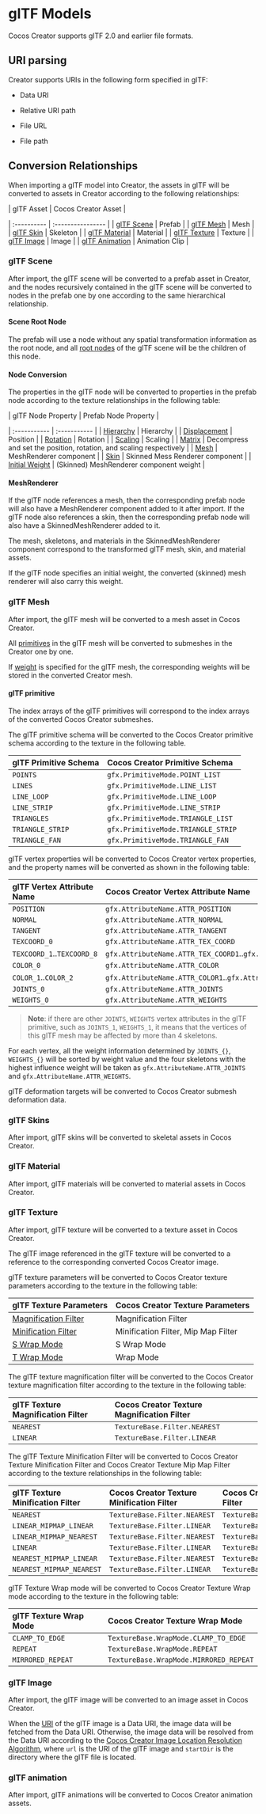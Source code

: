 # glTF Models

Cocos Creator supports glTF 2.0 and earlier file formats.

## URI parsing

Creator supports URIs in the following form specified in glTF:


- Data URI

- Relative URI path

- File URL

- File path

## Conversion Relationships

When importing a glTF model into Creator, the assets in glTF will be converted to assets in Creator according to the following relationships:

| glTF Asset | Cocos Creator Asset |

| :---------- | :---------------- |
| [glTF Scene](https://github.com/KhronosGroup/glTF/tree/master/specification/2.0#reference-scene) | Prefab |
| [glTF Mesh](https://github.com/KhronosGroup/glTF/tree/master/specification/2.0#reference-mesh) | Mesh |
| [glTF Skin](https://github.com/KhronosGroup/glTF/tree/master/specification/2.0#reference-skin) | Skeleton |
| [glTF Material](https://github.com/KhronosGroup/glTF/tree/master/specification/2.0#reference-material) | Material |
| [glTF Texture](https://github.com/KhronosGroup/glTF/tree/master/specification/2.0#reference-texture) | Texture |
| [glTF Image](https://github.com/KhronosGroup/glTF/tree/master/specification/2.0#reference-image) | Image |
| [glTF Animation](https://github.com/KhronosGroup/glTF/tree/master/specification/2.0#reference-animation) | Animation Clip |

### glTF Scene

After import, the glTF scene will be converted to a prefab asset in Creator, and the nodes recursively contained in the glTF scene will be converted to nodes in the prefab one by one according to the same hierarchical relationship.

#### Scene Root Node

The prefab will use a node without any spatial transformation information as the root node, and all [root nodes](https://github.com/KhronosGroup/glTF/tree/master/specification/2.0#scenenodes) of the glTF scene will be the children of this node.

#### Node Conversion

The properties in the glTF node will be converted to properties in the prefab node according to the texture relationships in the following table:

| glTF Node Property | Prefab Node Property |

| :----------- | :----------- |
| [Hierarchy](https://github.com/KhronosGroup/glTF/tree/master/specification/2.0#nodechildren) | Hierarchy |
| [Displacement](https://github.com/KhronosGroup/glTF/tree/master/specification/2.0#nodetranslation) | Position |
| [Rotation](https://github.com/KhronosGroup/glTF/tree/master/specification/2.0#noderotation) | Rotation |
| [Scaling](https://github.com/KhronosGroup/glTF/tree/master/specification/2.0#nodescale) | Scaling |
| [Matrix](https://github.com/KhronosGroup/glTF/tree/master/specification/2.0#nodematrix) | Decompress and set the position, rotation, and scaling respectively |
| [Mesh](https://github.com/KhronosGroup/glTF/tree/master/specification/2.0#nodemesh) | MeshRenderer component |
| [Skin](https://github.com/KhronosGroup/glTF/tree/master/specification/2.0#nodeskin) | Skinned Mess Renderer component |
| [Initial Weight](https://github.com/KhronosGroup/glTF/tree/master/specification/2.0#nodeweights) | (Skinned) MeshRenderer component weight |

#### MeshRenderer

If the glTF node references a mesh, then the corresponding prefab node will also have a MeshRenderer component added to it after import. If the glTF node also references a skin, then the corresponding prefab node will also have a SkinnedMeshRenderer added to it.

The mesh, skeletons, and materials in the SkinnedMeshRenderer component correspond to the transformed glTF mesh, skin, and material assets.

If the glTF node specifies an initial weight, the converted (skinned) mesh renderer will also carry this weight.

### glTF Mesh

After import, the glTF mesh will be converted to a mesh asset in Cocos Creator.

All [primitives](https://github.com/KhronosGroup/glTF/tree/master/specification/2.0#meshprimitives-white_check_mark) in the glTF mesh will be converted to submeshes in the Creator one by one.

If [weight](https://github.com/KhronosGroup/glTF/tree/master/specification/2.0#meshweights) is specified for the glTF mesh, the corresponding weights will be stored in the converted Creator mesh.

#### glTF primitive

The index arrays of the glTF primitives will correspond to the index arrays of the converted Cocos Creator submeshes.

The glTF primitive schema will be converted to the Cocos Creator primitive schema according to the texture in the following table.

| glTF Primitive Schema | Cocos Creator Primitive Schema |
| :--------------- | :------------------------------- |
| `POINTS`         | `gfx.PrimitiveMode.POINT_LIST`   |
| `LINES`          | `gfx.PrimitiveMode.LINE_LIST`    |
| `LINE_LOOP`      | `gfx.PrimitiveMode.LINE_LOOP`    |
| `LINE_STRIP`     | `gfx.PrimitiveMode.LINE_STRIP`   |
| `TRIANGLES`      | `gfx.PrimitiveMode.TRIANGLE_LIST`  |
| `TRIANGLE_STRIP` | `gfx.PrimitiveMode.TRIANGLE_STRIP` |
| `TRIANGLE_FAN`   | `gfx.PrimitiveMode.TRIANGLE_FAN`   |

glTF vertex properties will be converted to Cocos Creator vertex properties, and the property names will be converted as shown in the following table:

| glTF Vertex Attribute Name | Cocos Creator Vertex Attribute Name |
| :------------------------  | :----------------------------------------------------------------------- |
| `POSITION`                 | `gfx.AttributeName.ATTR_POSITION`                                        |
| `NORMAL`                   | `gfx.AttributeName.ATTR_NORMAL`                                          |
| `TANGENT`                  | `gfx.AttributeName.ATTR_TANGENT`                                         |
| `TEXCOORD_0`               | `gfx.AttributeName.ATTR_TEX_COORD`                                       |
| `TEXCOORD_1`..`TEXCOORD_8` | `gfx.AttributeName.ATTR_TEX_COORD1`..`gfx.AttributeName.ATTR_TEX_COORD8` |
| `COLOR_0`                  | `gfx.AttributeName.ATTR_COLOR`                                           |
| `COLOR_1`..`COLOR_2`       | `gfx.AttributeName.ATTR_COLOR1`..`gfx.AttributeName.ATTR_COLOR2`         |
| `JOINTS_0`                 | `gfx.AttributeName.ATTR_JOINTS`                                          |
| `WEIGHTS_0`                | `gfx.AttributeName.ATTR_WEIGHTS`                                         |

> **Note**: if there are other `JOINTS`, `WEIGHTS` vertex attributes in the glTF primitive, such as `JOINTS_1`, `WEIGHTS_1`, it means that the vertices of this glTF mesh may be affected by more than 4 skeletons.


For each vertex, all the weight information determined by `JOINTS_{}`, `WEIGHTS_{}` will be sorted by weight value and the four skeletons with the highest influence weight will be taken as `gfx.AttributeName.ATTR_JOINTS` and `gfx.AttributeName.ATTR_WEIGHTS`.


glTF deformation targets will be converted to Cocos Creator submesh deformation data.

### glTF Skins

After import, glTF skins will be converted to skeletal assets in Cocos Creator.

### glTF Material

After import, glTF materials will be converted to material assets in Cocos Creator.

### glTF Texture

After import, glTF texture will be converted to a texture asset in Cocos Creator.

The glTF image referenced in the glTF texture will be converted to a reference to the corresponding converted Cocos Creator image.

glTF texture parameters will be converted to Cocos Creator texture parameters according to the texture in the following table:

| glTF Texture Parameters | Cocos Creator Texture Parameters |
| :----------------------- | :----------------------- |
| [Magnification Filter](https://github.com/KhronosGroup/glTF/tree/master/specification/2.0#samplermagfilter) | Magnification Filter |
| [Minification Filter](https://github.com/KhronosGroup/glTF/tree/master/specification/2.0#samplerminfilter) | Minification Filter, Mip Map Filter |
| [S Wrap Mode](https://github.com/KhronosGroup/glTF/tree/master/specification/2.0#samplerwraps) | S Wrap Mode |
| [T Wrap Mode](https://github.com/KhronosGroup/glTF/tree/master/specification/2.0#samplerwrapt) | Wrap Mode |

The glTF texture magnification filter will be converted to the Cocos Creator texture magnification filter according to the texture in the following table:

| glTF Texture Magnification Filter | Cocos Creator Texture Magnification Filter |
| :---------------- | :--------------------------- |
| `NEAREST`         | `TextureBase.Filter.NEAREST` |
| `LINEAR`          | `TextureBase.Filter.LINEAR`  |

The glTF Texture Minification Filter will be converted to Cocos Creator Texture Minification Filter and Cocos Creator Texture Mip Map Filter according to the texture relationships in the following table:

| glTF Texture Minification Filter | Cocos Creator Texture Minification Filter | Cocos Creator Mip Map Filter |
|:------------------------ | :--------------------------- | :-------------------------------- |
| `NEAREST`                | `TextureBase.Filter.NEAREST` | `TextureBase.Filter.NONE`         |
| `LINEAR_MIPMAP_LINEAR`   | `TextureBase.Filter.LINEAR`  | `TextureBase.Filter.NONE`         |
| `LINEAR_MIPMAP_NEAREST`  | `TextureBase.Filter.NEAREST` | `TextureBase.Filter.NEAREST`      |
| `LINEAR`                 | `TextureBase.Filter.LINEAR`  | `TextureBase.Filter.NEAREST`      |
| `NEAREST_MIPMAP_LINEAR`  | `TextureBase.Filter.NEAREST` | `TextureBase.Filter.LINEAR`       |
| `NEAREST_MIPMAP_NEAREST` | `TextureBase.Filter.LINEAR`  | `TextureBase.Filter.LINEAR`       |

glTF Texture Wrap mode will be converted to Cocos Creator Texture Wrap mode according to the texture in the following table:

| glTF Texture Wrap Mode | Cocos Creator Texture Wrap Mode |
| :---------------- | :------------------------------------- |
| `CLAMP_TO_EDGE`   | `TextureBase.WrapMode.CLAMP_TO_EDGE`   |
| `REPEAT`          | `TextureBase.WrapMode.REPEAT`          |
| `MIRRORED_REPEAT` | `TextureBase.WrapMode.MIRRORED_REPEAT` |

### glTF Image

After import, the glTF image will be converted to an image asset in Cocos Creator.

When the [URI](https://github.com/KhronosGroup/glTF/tree/master/specification/2.0#imageuri) of the glTF image is a Data URI, the image data will be fetched from the Data URI. Otherwise, the image data will be resolved from the Data URI according to the [Cocos Creator Image Location Resolution Algorithm](./image-location-resolution.md), where `url` is the URI of the glTF image and `startDir` is the directory where the glTF file is located.


### glTF animation

After import, glTF animations will be converted to Cocos Creator animation assets.
